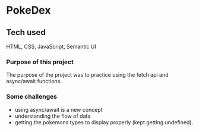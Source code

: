 # PokeDex

## Tech used
HTML, CSS, JavaScript, Semantic UI

### Purpose of this project
The purpose of the project was to practice using the fetch api and async/await functions.

### Some challenges
* using async/await is a new concept
* understanding the flow of data
* getting the pokemons types to display properly (kept getting undefined).
